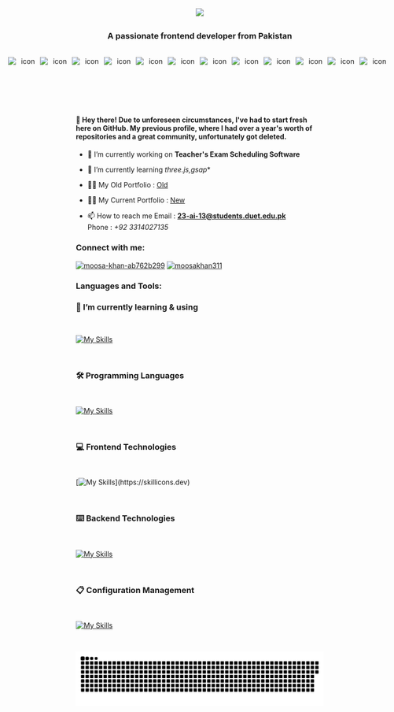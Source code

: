  <h1 align="center">
    <img src="https://readme-typing-svg.herokuapp.com/?font=Righteous&size=35&center=true&vCenter=true&width=500&height=70&duration=4000&lines=Hi+There!+👋;+I'm+Moosa+akhi!;" />
</h1>
<h3 align="center">A passionate frontend developer from Pakistan</h3> 
  
<br>   
     
<div align="center"> 
  <!-- 동적 뱃지 --> 
  <div style="display: flex; justify-content: center; align-items: flex-end;">
    <img src="https://techstack-generator.vercel.app/cpp-icon.svg" alt="icon" width="65" height="65" /> 
    <img src="https://techstack-generator.vercel.app/java-icon.svg" alt="icon" width="65" height="65" />
    <img src="https://techstack-generator.vercel.app/python-icon.svg" alt="icon" width="65" height="65" />
    <img src="https://techstack-generator.vercel.app/django-icon.svg" alt="icon" width="65" height="65" />
    <img src="https://techstack-generator.vercel.app/mysql-icon.svg" alt="icon" width="65" height="65" />
    <img src="https://techstack-generator.vercel.app/restapi-icon.svg" alt="icon" width="65" height="65" />
    <img src="https://techstack-generator.vercel.app/js-icon.svg" alt="icon" width="65" height="65" />
    <img src="https://techstack-generator.vercel.app/ts-icon.svg" alt="icon" width="65" height="65" />
    <img src="https://techstack-generator.vercel.app/react-icon.svg" alt="icon" width="65" height="65" />
    <img src="https://techstack-generator.vercel.app/webpack-icon.svg" alt="icon" width="65" height="65" />
    <img src="https://techstack-generator.vercel.app/raspberrypi-icon.svg" alt="icon" width="65" height="65" />
    <img src="https://techstack-generator.vercel.app/github-icon.svg" alt="icon" width="65" height="65" />
  </div>
</div>
<br>

<!--
[![trophy](https://github-profile-trophy.vercel.app/?username=sammorozov&title=Stars,Followers,Commits,Repositories,MultipleLang,PullRequest&theme=onedark)](https://github.com/ryo-ma/github-profile-trophy)
-
<div id="header" align="center">
  <img src="https://komarev.com/ghpvc/?username=markrov&style=for-the-badge&color=orange" alt=""/>
</div>-->
<br>

<h4>
👋 Hey there! Due to unforeseen circumstances, I've had to start fresh here on GitHub. My previous profile, where I had over a year's worth of repositories and a great community, unfortunately got deleted.
</h4>

- 🔭 I’m currently working on **Teacher's Exam Scheduling Software**

- 🌱 I’m currently learning *three.js,gsap**

- 👨‍💻 My Old Portfolio :  [Old](https://mooosakhan.github.io/Portfolio/)

- 👨‍💻 My Current Portfolio :  [New](https://mooosakhan.github.io/Portfolio.me/)

- 📫 How to reach me Email : **23-ai-13@students.duet.edu.pk** <br/>
                      Phone : *+92 3314027135*   
  


<h3 align="left">Connect with me:</h3>
<p align="left">
<a href="https://linkedin.com/in/moosa-khan-ab762b299" target="blank"><img align="center" src="https://raw.githubusercontent.com/rahuldkjain/github-profile-readme-generator/master/src/images/icons/Social/linked-in-alt.svg" alt="moosa-khan-ab762b299" height="30" width="40" /></a>
<a href="https://instagram.com/moosakhan311" target="blank"><img align="center" src="https://raw.githubusercontent.com/rahuldkjain/github-profile-readme-generator/master/src/images/icons/Social/instagram.svg" alt="moosakhan311" height="30" width="40" /></a>
</p>

<h3 align="left">Languages and Tools:</h3>

### 🌱 I’m currently learning & using

<br>

<!-- 아이콘 총 모음 -->
[![My Skills](https://skillicons.dev/icons?i=nodejs,react,py,flask,mongodb,tailwind,threejs,vercel,next)](https://skillicons.dev)

<br>

### 🛠 Programming Languages

<br>

[![My Skills](https://skillicons.dev/icons?i=c,cpp,js,ts,py)](https://skillicons.dev)

<br>

### 💻 Frontend Technologies

<br>

[![My Skills](https://skillicons.dev/icons?i=js,react,next,threejs,vercel,vite,tailwind,bootstrap,)](https://skillicons.dev)

<br>

### ⌨️ Backend Technologies

<br>
 
[![My Skills](https://skillicons.dev/icons?i=flask,python,php,laravel,mysql,nodejs,express,mongodb,firebase)](https://skillicons.dev)


<br>

### 📋 Configuration Management

<br>

[![My Skills](https://skillicons.dev/icons?i=git,github)](https://skillicons.dev)

<br>

<p align="center">
 <img width="1000" src="github-snake.svg" alt="snake"/>
</p>

